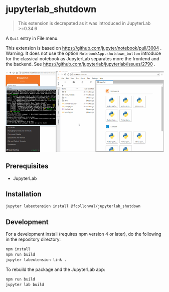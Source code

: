 # jupyterlab_shutdown

> This extension is decrepated as it was introduced in JupyterLab >=0.34.6

A `Quit` entry in File menu.

This extension is based on https://github.com/jupyter/notebook/pull/3004 .
Warning: It does not use the option `NotebookApp.shutdown_button` introduce 
for the classical notebook as JupyterLab separates more the frontend and the backend.
See https://github.com/jupyterlab/jupyterlab/issues/2790 .

![quit](demo_quit.gif)

## Prerequisites

* JupyterLab

## Installation

```bash
jupyter labextension install @fcollonval/jupyterlab_shutdown
```

## Development

For a development install (requires npm version 4 or later), do the following in the repository directory:

```bash
npm install
npm run build
jupyter labextension link .
```

To rebuild the package and the JupyterLab app:

```bash
npm run build
jupyter lab build
```

